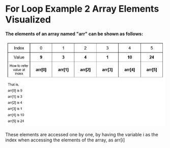﻿# For Loop Example 2 Array Elements Visualized

**The elements of an array named "arr" can be shown as follows:**

![alt text](for_loop_array_elements.PNG "Title")

These elements are accessed one by one, by having the variable i as the index when accessing the elements of the array, as arr[i]